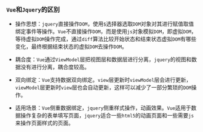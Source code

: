 ### `Vue`和`Jquery`的区别

- 操作思想：`jquery`直接操作`DOM`，使用`$`选择器选取`DOM`对象对其进行赋值取值绑定事件等操作。`Vue`不直接操作`DOM`，而是使用`js`对象模拟`DOM`，即虚拟`DOM`，等待虚拟`DOM`操作完成，通过`diff`算法比较开始状态和结束状态虚拟`DOM`有哪些变化，最终根据结束状态的虚拟`DOM`去操作`DOM`。

- 耦合度：`Vue`通过`ViewModel`层把视图层和数据层进行分离，`jquery`的视图和数据没有进行分离，耦合度较高。
- 双向绑定：`Vue`支持数据双向绑定。`view`层更新时`viewModel`层会进行更新，`viewModel`层更新时`view`层也会自动更新，这样可以减少了一部分繁琐的`DOM`操作。
- 适用场景：`Vue`侧重数据绑定，`jquery`侧重样式操作，动画效果。`Vue`适用于数据操作复杂的表单填写页面，`jquery`适合一些`html5`的动画页面和一些需要`js`来操作页面样式的页面。